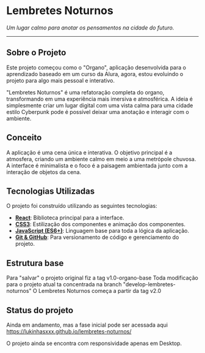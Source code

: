 # Lembretes Noturnos


_Um lugar calmo para anotar os pensamentos na cidade do futuro._

---

## Sobre o Projeto

Este projeto começou como o "Organo", aplicação desenvolvida para o aprendizado baseado em um curso da Alura, agora, estou evoluindo o projeto para algo mais pessoal e interativo.

"Lembretes Noturnos" é uma refatoração completa do organo, transformando em uma experiência mais imersiva e atmosférica.
A ideia é simplesmente criar um lugar digital com uma vista calma para uma cidade estilo Cyberpunk pode é possível deixar uma anotação e interagir com o ambiente.

## Conceito

A aplicação é uma cena única e interativa. O objetivo principal é a atmosfera, criando um ambiente calmo em meio a uma metrópole chuvosa.
A interface é minimalista e o foco é a paisagem ambientada junto com a interação de objetos da cena.

##  Tecnologias Utilizadas

O projeto foi construído utilizando as seguintes tecnologias:

* **[React](https://reactjs.org/)**: Biblioteca principal para a interface.
* **[CSS3](https://developer.mozilla.org/pt-BR/docs/Web/CSS)**: Estilização dos componentes e animação dos componentes.
* **[JavaScript (ES6+)](https://www.javascript.com/)**: Linguagem base para toda a lógica da aplicação.
* **[Git & GitHub](https://github.com/)**: Para versionamento de código e gerenciamento do projeto.

## Estrutura base
Para "salvar" o projeto original fiz a tag v1.0-organo-base
Toda modificação para o projeto atual ta concentrada na branch "develop-lembretes-noturnos"
O Lembretes Noturnos começa a partir da tag v2.0

## Status do projeto

Ainda em andamento, mas a fase inicial pode ser acessada aqui https://lukinhasxxx.github.io/lembretes-noturnos/

O projeto ainda se encontra com responsividade apenas em Desktop.
